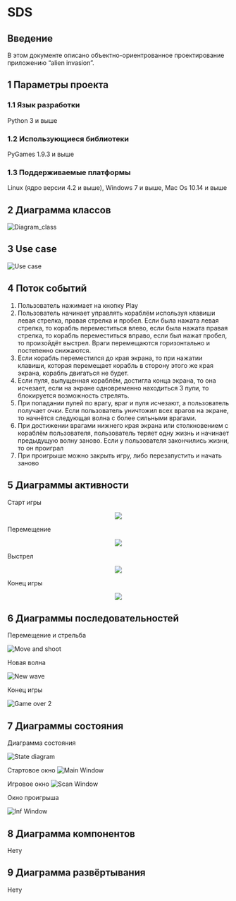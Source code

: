 # SDS

## Введение

В этом документе описано объектно-ориентрованное проектирование приложению “alien invasion”.

## 1 Параметры проекта

### 1.1 Язык разработки

Python 3 и выше

### 1.2 Использующиеся библиотеки

PyGames 1.9.3 и выше

### 1.3 Поддерживаемые платформы

Linux (ядро версии 4.2 и выше), Windows 7 и выше, Mac Os 10.14 и выше

## 2 Диаграмма классов

![Diagram_class](image/class_diagram.png)

## 3 Use case

![Use case](image/UseCase.png)

## 4 Поток событий

1. Пользователь нажимает на кнопку Play
2. Пользователь начинает управлять кораблём используя клавиши левая стрелка, правая стрелка и пробел. Если была нажата левая стрелка, то корабль переместиться влево, если была нажата правая стрелка, то корабль переместиться вправо, если был нажат пробел, то произойдёт выстрел. Враги перемещаются горизонтально и постепенно снижаются.
3. Если корабль переместился до края экрана, то при нажатии клавиши, которая перемещает корабль в сторону этого же края экрана, корабль двигаться не будет.
4. Если пуля, выпущенная кораблём, достигла конца экрана, то она исчезает, если на экране одновременно находиться 3 пули, то блокируется возможность стрелять.
5. При попадании пулей по врагу, враг и пуля исчезают, а пользователь получает очки. Если пользователь уничтожил всех врагов на экране, то начнётся следующая волна с более сильными врагами.
6. При достижении врагами нижнего края экрана или столкновением с кораблём пользователя, пользователь теряет одну жизнь и начинает предыдущую волну заново. Если у пользователя закончились жизни, то он проиграл
7. При проигрыше можно закрыть игру, либо перезапустить и начать заново

## 5 Диаграммы активности

Старт игры

<p align="center">
  <img src="act_diagr/Start_Game.png" />
</p>

Перемещение

<p align="center">
  <img src="act_diagr/Move.png" />
</p>

Выстрел

<p align="center">
  <img src="act_diagr/Shoot.png" />
</p>


Конец игры

<p align="center">
  <img src="act_diagr/Game_over1.png" />
</p>


## 6 Диаграммы последовательностей

Перемещение и стрельба

![Move and shoot](posled_diagr/Move_and_shoot.png)

Новая волна

![New wave](posled_diagr/New_wave.png)

Конец игры

![Game over 2](posled_diagr/Game_over.png)

## 7 Диаграммы состояния

Диаграмма состояния

![State diagram](image/State_dig.png)

Стартовое окно
![Main Window](image/Start_Game_screenshot.png)

Игровое окно
![Scan Window](image/Game_screen.png)

Окно проигрыша

![Inf Window](image/Game_over_screen.png)

## 8 Диаграмма компонентов

Нету

## 9 Диаграмма развёртывания

Нету
